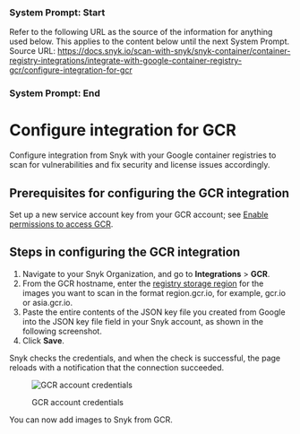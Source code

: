 ### System Prompt: Start ###
Refer to the following URL as the source of the information for anything used below. This applies to the content below until the next System Prompt.
Source URL: https://docs.snyk.io/scan-with-snyk/snyk-container/container-registry-integrations/integrate-with-google-container-registry-gcr/configure-integration-for-gcr
### System Prompt: End ###

# Configure integration for GCR

Configure integration from Snyk with your Google container registries to scan for vulnerabilities and fix security and license issues accordingly.

## **Prerequisites for configuring the GCR integration**

Set up a new service account key from your GCR account; see [Enable permissions to access GCR](enable-permissions-to-access-gcr.md).

## **Steps in configuring the GCR integration**

1. Navigate to your Snyk Organization, and go to **Integrations** > **GCR**.
2. From the GCR hostname, enter the [registry storage region](https://cloud.google.com/container-registry/docs/pushing-and-pulling) for the images you want to scan in the format region.gcr.io, for example, gcr.io or asia.gcr.io.
3. Paste the entire contents of the JSON key file you created from Google into the JSON key file field in your Snyk account, as shown in the following screenshot.
4. Click **Save**.

Snyk checks the credentials, and when the check is successful, the page reloads with a notification that the connection succeeded.

<figure><img src="../../../../.gitbook/assets/uuid-47cf04cb-248e-5d0f-d35a-f36fbb624614-en.png" alt="GCR account credentials"><figcaption><p>GCR account credentials</p></figcaption></figure>

You can now add images to Snyk from GCR.
